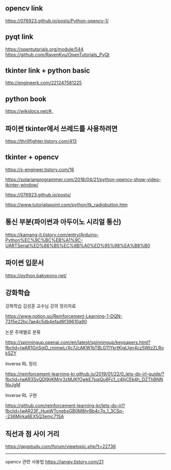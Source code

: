 opencv link
--------------
https://076923.github.io/posts/Python-opencv-1/

pyqt link
--------------
https://opentutorials.org/module/544
https://github.com/RavenKyu/OpenTutorials_PyQt

tkinter link + python basic
------------------
http://engineerk.com/221247581225

python book
----------------
https://wikidocs.net/#_

파이썬 tkinter에서 쓰레드를 사용하려면
----------------------------------
https://thrillfighter.tistory.com/413


tkinter + opencv 
--------------------
https://s-engineer.tistory.com/16

https://solarianprogrammer.com/2018/04/21/python-opencv-show-video-tkinter-window/

https://076923.github.io/posts/

https://www.tutorialspoint.com/python/tk_radiobutton.htm

통신 부분(파이썬과 아두이노 시리얼 통신)
----------------
https://kamang-it.tistory.com/entry/Arduino-Python%EC%9C%BC%EB%A1%9C-UARTSerial%ED%86%B5%EC%8B%A0%ED%95%98%EA%B8%B0

파이썬 입문서
---------------------
https://python.bakyeono.net/

강화학습 
--------------------
강화학습 김성훈 교수님 강의 정리자료


https://www.notion.so/Reinforcement-Learning-1-DQN-7315e22bc7ae4c5db4efad6f39610a90

논문 주제별로 분류

https://spinningup.openai.com/en/latest/spinningup/keypapers.html?fbclid=IwAR1GnSgiD_rnimwLrXc7JcAKW1bTBLG11YkrtKjgLIgn4cz5WtzZLRokSZY

Inverse RL 정리

https://reinforcement-learning-kr.github.io/2019/01/22/0_lets-do-irl-guide/?fbclid=IwAR3SvQDl9ijKMnr3zMJKfOwkE7sqjQu6Fc1_c4IijCEk4h_DZThBNNNvJgM

Inverse RL 구현

https://github.com/reinforcement-learning-kr/lets-do-irl?fbclid=IwAR23F_HupWTcnebsGB0M8hrBb4c7q_1_3CSp--236Mjrka6EX5Q3emc71SA

직선과 점 사이 거리
---------------------------------------------
https://gpgstudy.com/forum/viewtopic.php?t=22736

------------------
opencv 관련 사용법
https://jangjy.tistory.com/21
